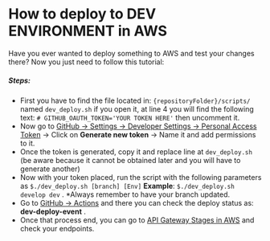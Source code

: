 # How to deploy to DEV ENVIRONMENT in AWS
Have you ever wanted to deploy something to AWS and test your changes there? Now you just need to follow this tutorial:

##### Steps:

+ First you have to find the file located in: `{repositoryFolder}/scripts/` named `dev_deploy.sh` if you open it, at line 4 you will find the following text:
`# GITHUB_OAUTH_TOKEN='YOUR TOKEN HERE'` then uncomment it.
+ Now go to [GitHub -> Settings -> Developer Settings -> Personal Access Token](https://github.com/settings/tokens) -> Click on **Generate new token** -> Name it and add permissions to it.
+ Once the token is generated, copy it and replace line at `dev_deploy.sh` (be aware because it cannot be obtained later and you will have to generate another)
+ Now with your token placed, run the script with the following parameters as `$./dev_deploy.sh [branch] [Env]` 
**Example**: `$./dev_deploy.sh develop dev` .
*Always remember to have your branch updated.
+ Go to [GitHub -> Actions](https://github.com/0mn1-Tech/omni-pay/actions) and there you can check the deploy status as: **dev-deploy-event** .
+ Once that process end, you can go to [API Gateway Stages in AWS](https://console.aws.amazon.com/apigateway/home?region=us-east-1#/apis/ycoi1yrqz8/stages) and check your endpoints.